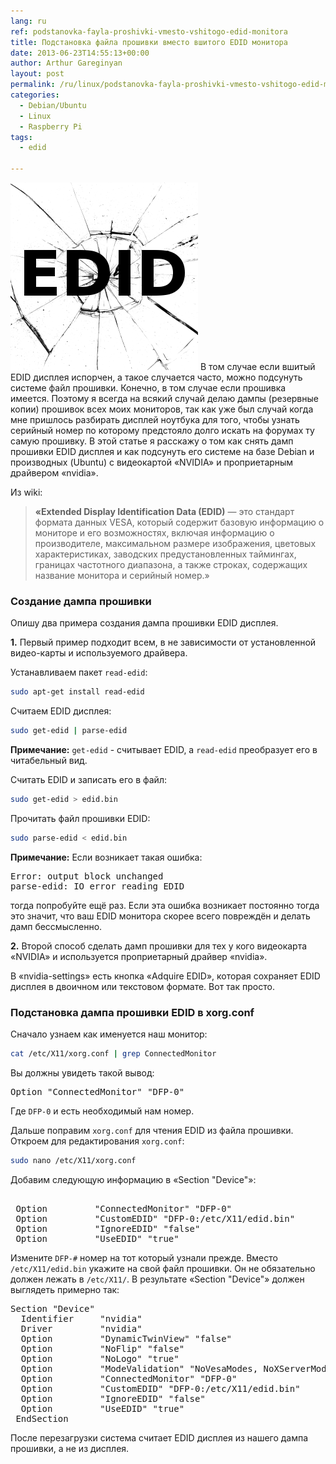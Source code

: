 ```yaml
---
lang: ru
ref: podstanovka-fayla-proshivki-vmesto-vshitogo-edid-monitora
title: Подстановка файла прошивки вместо вшитого EDID монитора
date: 2013-06-23T14:55:13+00:00
author: Arthur Gareginyan
layout: post
permalink: /ru/linux/podstanovka-fayla-proshivki-vmesto-vshitogo-edid-monitora.html
categories:
  - Debian/Ubuntu
  - Linux
  - Raspberry Pi
tags:
  - edid

---
```


![thumb](/images/thumbnail/EDID.png)
В том случае если вшитый EDID дисплея испорчен, а такое случается часто, можно подсунуть системе файл прошивки. Конечно, в том случае если прошивка имеется. Поэтому я всегда на всякий случай делаю дампы (резервные копии) прошивок всех моих мониторов, так как уже был случай когда мне пришлось разбирать дисплей ноутбука для того, чтобы узнать серийный номер по которому предстояло долго искать на форумах ту самую прошивку. В этой статье я расскажу о том как снять дамп прошивки EDID дисплея и как подсунуть его системе на базе Debian и производных (Ubuntu) с видеокартой «NVIDIA» и проприетарным драйвером «nvidia».


Из wiki:
<blockquote>
<b>«Extended Display Identification Data (EDID)</b> — это стандарт формата данных VESA, который содержит базовую информацию о мониторе и его возможностях, включая информацию о производителе, максимальном размере изображения, цветовых характеристиках, заводских предустановленных таймингах, границах частотного диапазона, а также строках, содержащих название монитора и серийный номер.»
</blockquote>


### Создание дампа прошивки

Опишу два примера создания дампа прошивки EDID дисплея.

**1.** Первый пример подходит всем, в не зависимости от установленной видео-карты и используемого драйвера.

Устанавливаем пакет `read-edid`:

```sh
sudo apt-get install read-edid
```

Считаем EDID дисплея:

```sh
sudo get-edid | parse-edid
```

**Примечание:**
`get-edid` - считывает EDID, а `read-edid` преобразует его в читабельный вид.

Считать EDID и записать его в файл:

```sh
sudo get-edid > edid.bin
```

Прочитать файл прошивки EDID:

```sh
sudo parse-edid < edid.bin
```

**Примечание:**
Если возникает такая ошибка:

<pre>
Error: output block unchanged
parse-edid: IO error reading EDID
</pre>

тогда попробуйте ещё раз. Если эта ошибка возникает постоянно тогда это значит, что ваш EDID монитора скорее всего повреждён и делать дамп бессмысленно.

**2.** Второй способ сделать дамп прошивки для тех у кого видеокарта «NVIDIA» и используется проприетарный драйвер «nvidia».

В «nvidia-settings» есть кнопка «Adquire EDID», которая сохраняет EDID дисплея в двоичном или текстовом формате. Вот так просто.


### Подстановка дампа прошивки EDID в xorg.conf

Сначало узнаем как именуется наш монитор:

```sh
cat /etc/X11/xorg.conf | grep ConnectedMonitor
```

Вы должны увидеть такой вывод:

<pre>
Option "ConnectedMonitor" "DFP-0"
</pre>

Где `DFP-0` и есть необходимый нам номер.

Дальше поправим `xorg.conf` для чтения EDID из файла прошивки. Откроем для редактирования `xorg.conf`:

```sh
sudo nano /etc/X11/xorg.conf
```

Добавим следующую информацию в «Section "Device"»:

<pre> 
 Option         "ConnectedMonitor" "DFP-0"
 Option         "CustomEDID" "DFP-0:/etc/X11/edid.bin"
 Option         "IgnoreEDID" "false"
 Option         "UseEDID" "true"
</pre>
 
Измените `DFP-#` номер на тот который узнали прежде. Вместо `/etc/X11/edid.bin` укажите на свой файл прошивки. Он не обязательно должен лежать в `/etc/X11/`. В результате «Section "Device"» должен выглядеть примерно так:

<pre>
Section "Device"
  Identifier     "nvidia"
  Driver         "nvidia"
  Option         "DynamicTwinView" "false"
  Option         "NoFlip" "false"
  Option         "NoLogo" "true"
  Option         "ModeValidation" "NoVesaModes, NoXServerModes"
  Option         "ConnectedMonitor" "DFP-0"
  Option         "CustomEDID" "DFP-0:/etc/X11/edid.bin"
  Option         "IgnoreEDID" "false"
  Option         "UseEDID" "true"
 EndSection
</pre>

После перезагрузки система считает EDID дисплея из нашего дампа прошивки, а не из дисплея.

